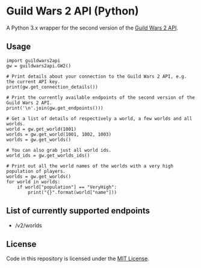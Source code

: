 # Guild Wars 2 API (Python)
A Python 3.x wrapper for the second version of the <a href="https://wiki.guildwars2.com/wiki/API:Main" target="_blank">Guild Wars 2 API</a>.

## Usage

    import guildwars2api
    gw = guildwars2api.GW2()
    
    # Print details about your connection to the Guild Wars 2 API, e.g. the current API key.
    print(gw.get_connection_details())
    
    # Print the currently available endpoints of the second version of the Guild Wars 2 API.
    print('\n'.join(gw.get_endpoints()))
    
    # Get a list of details of respectively a world, a few worlds and all worlds.
    world = gw.get_world(1001)
    worlds = gw.get_world(1001, 1002, 1003)
    worlds = gw.get_worlds()
    
    # You can also grab just all world ids.
    world_ids = gw.get_worlds_ids()
    
    # Print out all the world names of the worlds with a very high population of players.
    worlds = gw.get_worlds()
    for world in worlds:
        if world["population"] == "VeryHigh":
            print("{}".format(world["name"]))

## List of currently supported endpoints

- /v2/worlds

## License

Code in this repository is licensed under the [MIT License](LICENSE).
